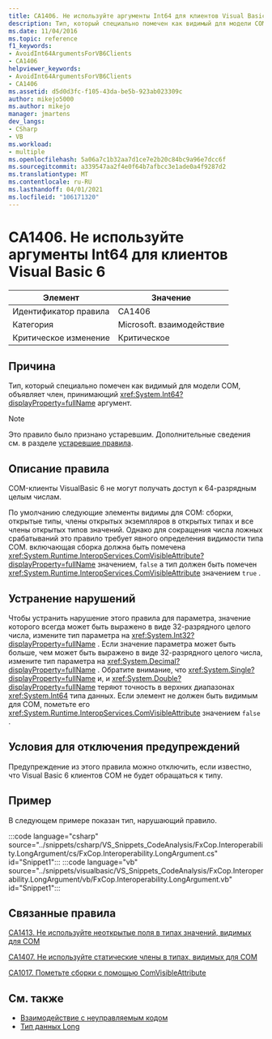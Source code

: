 ```yaml
---
title: CA1406. Не используйте аргументы Int64 для клиентов Visual Basic 6
description: Тип, который специально помечен как видимый для модели COM, объявляет член, принимающий аргумент System. Int64.
ms.date: 11/04/2016
ms.topic: reference
f1_keywords:
- AvoidInt64ArgumentsForVB6Clients
- CA1406
helpviewer_keywords:
- AvoidInt64ArgumentsForVB6Clients
- CA1406
ms.assetid: d5d0d3fc-f105-43da-be5b-923ab023309c
author: mikejo5000
ms.author: mikejo
manager: jmartens
dev_langs:
- CSharp
- VB
ms.workload:
- multiple
ms.openlocfilehash: 5a06a7c1b32aa7d1ce7e2b20c84bc9a96e7dcc6f
ms.sourcegitcommit: a339547aa2f4e0f64b7afbcc3e1ade0a4f9287d2
ms.translationtype: MT
ms.contentlocale: ru-RU
ms.lasthandoff: 04/01/2021
ms.locfileid: "106171320"
---
```

# <a name="ca1406-avoid-int64-arguments-for-visual-basic-6-clients"></a>CA1406. Не используйте аргументы Int64 для клиентов Visual Basic 6

|Элемент|Значение|
|-|-|
|Идентификатор правила|CA1406|
|Категория|Microsoft. взаимодействие|
|Критическое изменение|Критическое|

## <a name="cause"></a>Причина
Тип, который специально помечен как видимый для модели COM, объявляет член, принимающий <xref:System.Int64?displayProperty=fullName> аргумент.

> [!NOTE]
> Это правило было признано устаревшим. Дополнительные сведения см. в разделе [устаревшие правила](fxcop-unported-deprecated-rules.md).

## <a name="rule-description"></a>Описание правила
COM-клиенты VisualBasic 6 не могут получать доступ к 64-разрядным целым числам.

По умолчанию следующие элементы видимы для COM: сборки, открытые типы, члены открытых экземпляров в открытых типах и все члены открытых типов значений. Однако для сокращения числа ложных срабатываний это правило требует явного определения видимости типа COM. включающая сборка должна быть помечена <xref:System.Runtime.InteropServices.ComVisibleAttribute?displayProperty=fullName> значением, `false` а тип должен быть помечен <xref:System.Runtime.InteropServices.ComVisibleAttribute> значением `true` .

## <a name="how-to-fix-violations"></a>Устранение нарушений
Чтобы устранить нарушение этого правила для параметра, значение которого всегда может быть выражено в виде 32-разрядного целого числа, измените тип параметра на <xref:System.Int32?displayProperty=fullName> . Если значение параметра может быть больше, чем может быть выражено в виде 32-разрядного целого числа, измените тип параметра на <xref:System.Decimal?displayProperty=fullName> . Обратите внимание, что <xref:System.Single?displayProperty=fullName> и, и <xref:System.Double?displayProperty=fullName> теряют точность в верхних диапазонах <xref:System.Int64> типа данных. Если элемент не должен быть видимым для COM, пометьте его <xref:System.Runtime.InteropServices.ComVisibleAttribute> значением `false` .

## <a name="when-to-suppress-warnings"></a>Условия для отключения предупреждений
Предупреждение из этого правила можно отключить, если известно, что Visual Basic 6 клиентов COM не будет обращаться к типу.

## <a name="example"></a>Пример
В следующем примере показан тип, нарушающий правило.

:::code language="csharp" source="../snippets/csharp/VS_Snippets_CodeAnalysis/FxCop.Interoperability.LongArgument/cs/FxCop.Interoperability.LongArgument.cs" id="Snippet1":::
:::code language="vb" source="../snippets/visualbasic/VS_Snippets_CodeAnalysis/FxCop.Interoperability.LongArgument/vb/FxCop.Interoperability.LongArgument.vb" id="Snippet1":::

## <a name="related-rules"></a>Связанные правила
[CA1413. Не используйте неоткрытые поля в типах значений, видимых для COM](../code-quality/ca1413.md)

[CA1407. Не используйте статические члены в типах, видимых для COM](../code-quality/ca1407.md)

[CA1017. Пометьте сборки с помощью ComVisibleAttribute](/dotnet/fundamentals/code-analysis/quality-rules/ca1017)

## <a name="see-also"></a>См. также

- [Взаимодействие с неуправляемым кодом](/dotnet/framework/interop/index)
- [Тип данных Long](/dotnet/visual-basic/language-reference/data-types/long-data-type)
